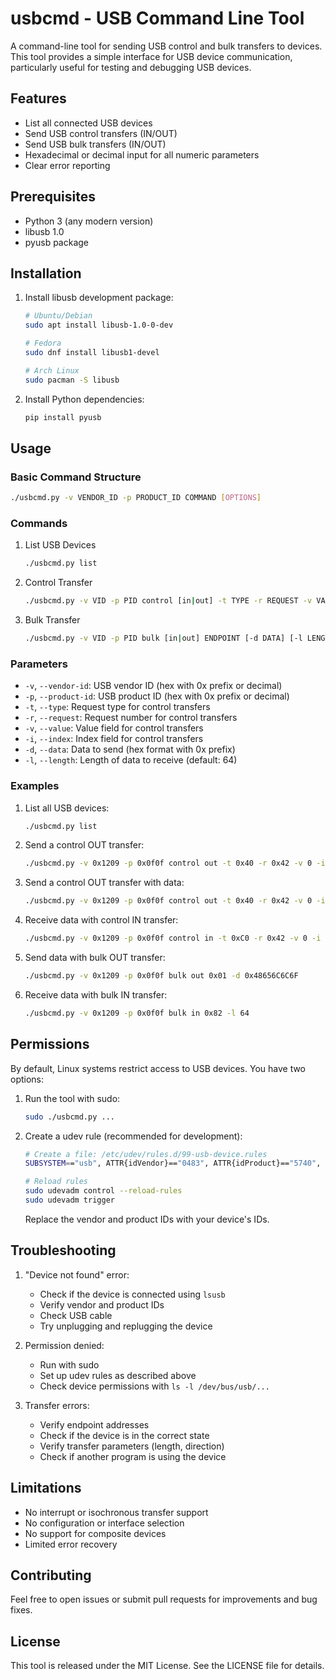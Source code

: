 

# usbcmd - USB Command Line Tool

A command-line tool for sending USB control and bulk transfers to devices. This tool provides a simple interface for USB device communication, particularly useful for testing and debugging USB devices.

## Features

- List all connected USB devices
- Send USB control transfers (IN/OUT)
- Send USB bulk transfers (IN/OUT)
- Hexadecimal or decimal input for all numeric parameters
- Clear error reporting

## Prerequisites

- Python 3 (any modern version)
- libusb 1.0
- pyusb package

## Installation

1. Install libusb development package:
   ```bash
   # Ubuntu/Debian
   sudo apt install libusb-1.0-0-dev

   # Fedora
   sudo dnf install libusb1-devel

   # Arch Linux
   sudo pacman -S libusb
   ```

2. Install Python dependencies:
   ```bash
   pip install pyusb
   ```

## Usage

### Basic Command Structure
```bash
./usbcmd.py -v VENDOR_ID -p PRODUCT_ID COMMAND [OPTIONS]
```

### Commands

1. List USB Devices
   ```bash
   ./usbcmd.py list
   ```

2. Control Transfer
   ```bash
   ./usbcmd.py -v VID -p PID control [in|out] -t TYPE -r REQUEST -v VALUE -i INDEX [-d DATA] [-l LENGTH]
   ```

3. Bulk Transfer
   ```bash
   ./usbcmd.py -v VID -p PID bulk [in|out] ENDPOINT [-d DATA] [-l LENGTH]
   ```

### Parameters

- `-v`, `--vendor-id`: USB vendor ID (hex with 0x prefix or decimal)
- `-p`, `--product-id`: USB product ID (hex with 0x prefix or decimal)
- `-t`, `--type`: Request type for control transfers
- `-r`, `--request`: Request number for control transfers
- `-v`, `--value`: Value field for control transfers
- `-i`, `--index`: Index field for control transfers
- `-d`, `--data`: Data to send (hex format with 0x prefix)
- `-l`, `--length`: Length of data to receive (default: 64)

### Examples

1. List all USB devices:
   ```bash
   ./usbcmd.py list
   ```

2. Send a control OUT transfer:
   ```bash
   ./usbcmd.py -v 0x1209 -p 0x0f0f control out -t 0x40 -r 0x42 -v 0 -i 0
   ```

3. Send a control OUT transfer with data:
   ```bash
   ./usbcmd.py -v 0x1209 -p 0x0f0f control out -t 0x40 -r 0x42 -v 0 -i 0 -d 0x0102
   ```

4. Receive data with control IN transfer:
   ```bash
   ./usbcmd.py -v 0x1209 -p 0x0f0f control in -t 0xC0 -r 0x42 -v 0 -i 0 -l 64
   ```

5. Send data with bulk OUT transfer:
   ```bash
   ./usbcmd.py -v 0x1209 -p 0x0f0f bulk out 0x01 -d 0x48656C6C6F
   ```

6. Receive data with bulk IN transfer:
   ```bash
   ./usbcmd.py -v 0x1209 -p 0x0f0f bulk in 0x82 -l 64
   ```

## Permissions

By default, Linux systems restrict access to USB devices. You have two options:

1. Run the tool with sudo:
   ```bash
   sudo ./usbcmd.py ...
   ```

2. Create a udev rule (recommended for development):
   ```bash
   # Create a file: /etc/udev/rules.d/99-usb-device.rules
   SUBSYSTEM=="usb", ATTR{idVendor}=="0483", ATTR{idProduct}=="5740", MODE="0666"
   
   # Reload rules
   sudo udevadm control --reload-rules
   sudo udevadm trigger
   ```
   Replace the vendor and product IDs with your device's IDs.

## Troubleshooting

1. "Device not found" error:
   - Check if the device is connected using `lsusb`
   - Verify vendor and product IDs
   - Check USB cable
   - Try unplugging and replugging the device

2. Permission denied:
   - Run with sudo
   - Set up udev rules as described above
   - Check device permissions with `ls -l /dev/bus/usb/...`

3. Transfer errors:
   - Verify endpoint addresses
   - Check if the device is in the correct state
   - Verify transfer parameters (length, direction)
   - Check if another program is using the device

## Limitations

- No interrupt or isochronous transfer support
- No configuration or interface selection
- No support for composite devices
- Limited error recovery

## Contributing

Feel free to open issues or submit pull requests for improvements and bug fixes.

## License

This tool is released under the MIT License. See the LICENSE file for details.